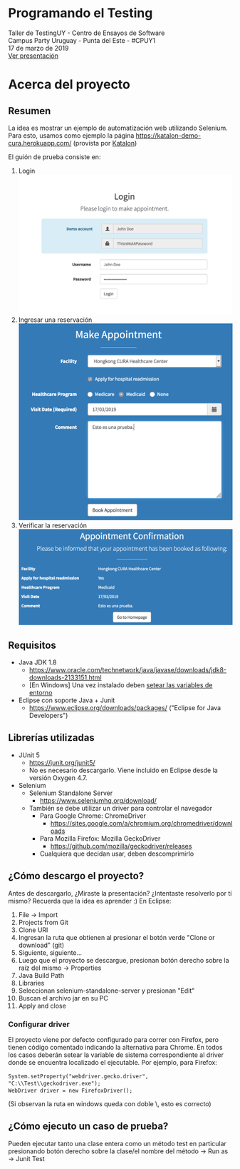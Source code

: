 # Programando el Testing
Taller de TestingUY - Centro de Ensayos de Software \
Campus Party Uruguay - Punta del Este - #CPUY1 \
17 de marzo de 2019 \
[Ver presentación](resources/Presentacion-ProgramandoElTesting.pdf)

# Acerca del proyecto
## Resumen
La idea es mostrar un ejemplo de automatización web utilizando Selenium. Para esto, usamos como ejemplo la página https://katalon-demo-cura.herokuapp.com/ (provista por [Katalon](https://www.katalon.com/))

El guión de prueba consiste en:
1. Login
![Alt text](resources/images/Login.png?raw=true "Title")
2. Ingresar una reservación
![Alt text](resources/images/MakeAppointment.png?raw=true "Title")
3. Verificar la reservación
![Alt text](resources/images/AppointmentConfirmation.png?raw=true "Title")

## Requisitos
- Java JDK 1.8
  - https://www.oracle.com/technetwork/java/javase/downloads/jdk8-downloads-2133151.html
  - [En Windows] Una vez instalado deben [setear las variables de entorno](https://www.aprenderaprogramar.com/index.php?option=com_content&view=article&id=389:configurar-java-en-windows-variables-de-entorno-javahome-y-path-cu00610b&catid=68&Itemid=188) 
- Eclipse con soporte Java + Junit
  - https://www.eclipse.org/downloads/packages/ ("Eclipse for Java Developers")

## Librerías utilizadas
- JUnit 5
  - https://junit.org/junit5/ 
  - No es necesario descargarlo. Viene incluido en Eclipse desde la versión Oxygen 4.7.
- Selenium 
  - Selenium Standalone Server
    - https://www.seleniumhq.org/download/
  - También se debe utilizar un driver para controlar el navegador
    - Para Google Chrome: ChromeDriver
      - https://sites.google.com/a/chromium.org/chromedriver/downloads
    - Para Mozilla Firefox: Mozilla GeckoDriver
      - https://github.com/mozilla/geckodriver/releases
    - Cualquiera que decidan usar, deben descomprimirlo

## ¿Cómo descargo el proyecto?
Antes de descargarlo, ¿Miraste la presentación? ¿Intentaste resolverlo por tí mismo? Recuerda que la idea es aprender :)
En Eclipse:
1. File -> Import
2. Projects from Git
3. Clone URI
4. Ingresan la ruta que obtienen al presionar el botón verde "Clone or download" (git)
5. Siguiente, siguiente...
6. Luego que el proyecto se descargue, presionan botón derecho sobre la raíz del mismo -> Properties
7. Java Build Path
8. Libraries
9. Seleccionan selenium-standalone-server y presionan "Edit"
10. Buscan el archivo jar en su PC
11. Apply and close

### Configurar driver
El proyecto viene por defecto configurado para correr con Firefox, pero tienen código comentado indicando la alternativa para Chrome.
En todos los casos deberán setear la variable de sistema correspondiente al driver donde se encuentra localizado el ejecutable.
Por ejemplo, para Firefox:
```
System.setProperty("webdriver.gecko.driver", "C:\\Test\\geckodriver.exe");
WebDriver driver = new FirefoxDriver();
```
(Si observan la ruta en windows queda con doble \\, esto es correcto)

## ¿Cómo ejecuto un caso de prueba?
Pueden ejecutar tanto una clase entera como un método test en particular presionando botón derecho sobre la clase/el nombre del método -> Run as -> Junit Test

